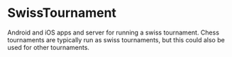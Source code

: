 # SwissTournament
Android and iOS apps and server for running a swiss tournament. Chess tournaments are typically run as swiss tournaments, but this could also be used for other tournaments.

